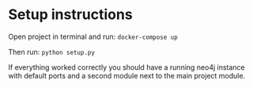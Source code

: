 # Setup instructions

Open project in terminal and run: ```docker-compose up```


Then run: ```python setup.py```


If everything worked correctly you should have a running neo4j instance with default ports and a second module next to 
the main project module.